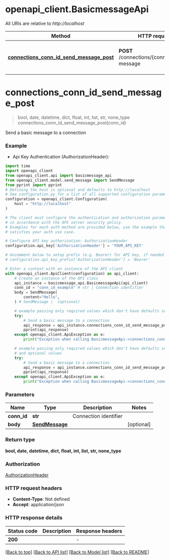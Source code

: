 # openapi_client.BasicmessageApi

All URIs are relative to *http://localhost*

Method | HTTP request | Description
------------- | ------------- | -------------
[**connections_conn_id_send_message_post**](BasicmessageApi.md#connections_conn_id_send_message_post) | **POST** /connections/{conn_id}/send-message | Send a basic message to a connection


# **connections_conn_id_send_message_post**
> bool, date, datetime, dict, float, int, list, str, none_type connections_conn_id_send_message_post(conn_id)

Send a basic message to a connection

### Example

* Api Key Authentication (AuthorizationHeader):

```python
import time
import openapi_client
from openapi_client.api import basicmessage_api
from openapi_client.model.send_message import SendMessage
from pprint import pprint
# Defining the host is optional and defaults to http://localhost
# See configuration.py for a list of all supported configuration parameters.
configuration = openapi_client.Configuration(
    host = "http://localhost"
)

# The client must configure the authentication and authorization parameters
# in accordance with the API server security policy.
# Examples for each auth method are provided below, use the example that
# satisfies your auth use case.

# Configure API key authorization: AuthorizationHeader
configuration.api_key['AuthorizationHeader'] = 'YOUR_API_KEY'

# Uncomment below to setup prefix (e.g. Bearer) for API key, if needed
# configuration.api_key_prefix['AuthorizationHeader'] = 'Bearer'

# Enter a context with an instance of the API client
with openapi_client.ApiClient(configuration) as api_client:
    # Create an instance of the API class
    api_instance = basicmessage_api.BasicmessageApi(api_client)
    conn_id = "conn_id_example" # str | Connection identifier
    body = SendMessage(
        content="Hello",
    ) # SendMessage |  (optional)

    # example passing only required values which don't have defaults set
    try:
        # Send a basic message to a connection
        api_response = api_instance.connections_conn_id_send_message_post(conn_id)
        pprint(api_response)
    except openapi_client.ApiException as e:
        print("Exception when calling BasicmessageApi->connections_conn_id_send_message_post: %s\n" % e)

    # example passing only required values which don't have defaults set
    # and optional values
    try:
        # Send a basic message to a connection
        api_response = api_instance.connections_conn_id_send_message_post(conn_id, body=body)
        pprint(api_response)
    except openapi_client.ApiException as e:
        print("Exception when calling BasicmessageApi->connections_conn_id_send_message_post: %s\n" % e)
```


### Parameters

Name | Type | Description  | Notes
------------- | ------------- | ------------- | -------------
 **conn_id** | **str**| Connection identifier |
 **body** | [**SendMessage**](SendMessage.md)|  | [optional]

### Return type

**bool, date, datetime, dict, float, int, list, str, none_type**

### Authorization

[AuthorizationHeader](../README.md#AuthorizationHeader)

### HTTP request headers

 - **Content-Type**: Not defined
 - **Accept**: application/json


### HTTP response details

| Status code | Description | Response headers |
|-------------|-------------|------------------|
**200** |  |  -  |

[[Back to top]](#) [[Back to API list]](../README.md#documentation-for-api-endpoints) [[Back to Model list]](../README.md#documentation-for-models) [[Back to README]](../README.md)


